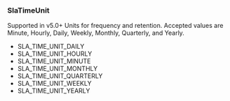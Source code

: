 ### SlaTimeUnit
Supported in v5.0+
Units for frequency and retention. Accepted values are Minute, Hourly, Daily, Weekly, Monthly, Quarterly, and Yearly.

- SLA_TIME_UNIT_DAILY
- SLA_TIME_UNIT_HOURLY
- SLA_TIME_UNIT_MINUTE
- SLA_TIME_UNIT_MONTHLY
- SLA_TIME_UNIT_QUARTERLY
- SLA_TIME_UNIT_WEEKLY
- SLA_TIME_UNIT_YEARLY
